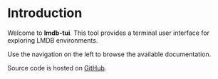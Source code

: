 # Introduction

Welcome to **lmdb-tui**. This tool provides a terminal user interface for exploring LMDB environments.

Use the navigation on the left to browse the available documentation.

Source code is hosted on [GitHub](https://github.com/nibzard/lmdb-tui).
